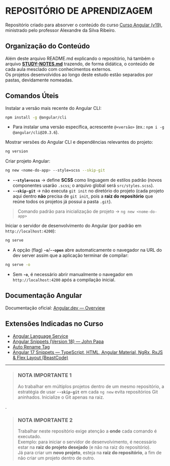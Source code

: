 # REPOSITÓRIO DE APRENDIZAGEM

Repositório criado para absorver o conteúdo do curso [Curso Angular (v19)](https://www.udemy.com/course/curso-angular-15/?couponCode=MT251020G3), ministrado pelo professor Alexandre da Silva Ribeiro.

## Organização do Conteúdo

Além deste arquivo README.md explicando o repositório, há também o arquivo [**STUDY-NOTES.md**](STUDY-NOTES.md) trazendo, de forma didática, o conteúdo de cada aula mesclado com conhecimentos externos.  
Os projetos desenvolvidos ao longo deste estudo estão separados por pastas, devidamente nomeadas.

## Comandos Úteis

Instalar a versão mais recente do Angular CLI:

```bash
npm install -g @angular/cli
```

- Para instalar uma versão específica, acrescente `@<versão>` (ex.: `npm i -g @angular/cli@20.3.6`).

Mostrar versões do Angular CLI e dependências relevantes do projeto:

```bash
ng version
```

Criar projeto Angular:

```bash
ng new <nome-do-app> --style=scss --skip-git
```

- **`--style=scss`** → define **SCSS** como linguagem de estilos padrão (novos componentes usarão `.scss`; o arquivo global será `src/styles.scss`).
- **`--skip-git`** → não executa `git init` no diretório do projeto (cada projeto aqui dentro **não** precisa de `git init`, pois a **raiz do repositório** que reúne todos os projetos já possui a pasta `.git`).

> Comando padrão para inicialização de projeto → `ng new <nome-do-app>`

Iniciar o servidor de desenvolvimento do Angular (por padrão em `http://localhost:4200`):

```bash
ng serve
```

- A opção (flag) **`-o`**/**`--open`** abre automaticamente o navegador na URL do dev server assim que a aplicação terminar de compilar:

```bash
ng serve -o
```

- Sem **`-o`**, é necessário abrir manualmente o navegador em `http://localhost:4200` após a compilação inicial.

## Documentação Angular

Documentação oficial: [Angular.dev — Overview](https://angular.dev/overview)

## Extensões Indicadas no Curso

- [Angular Language Service](https://marketplace.visualstudio.com/items?itemName=Angular.ng-template)
- [Angular Snippets (Version 18) — John Papa](https://marketplace.visualstudio.com/items?itemName=johnpapa.Angular2)
- [Auto Rename Tag](https://marketplace.visualstudio.com/items?itemName=formulahendry.auto-rename-tag)
- [Angular 17 Snippets — TypeScript, HTML, Angular Material, NgRx, RxJS & Flex Layout (BeastCode)](https://marketplace.visualstudio.com/items?itemName=Mikael.Angular-BeastCode)

---

> ### NOTA IMPORTANTE 1
>
> Ao trabalhar em múltiplos projetos dentro de um mesmo repositório, a estratégia de usar **`--skip-git`** em cada `ng new` evita repositórios Git aninhados. Inicialize o Git apenas na raiz.

.

> ### NOTA IMPORTANTE 2
>
> Trabalhar neste repositório exige atenção a **onde** cada comando é executado.  
> Exemplo: para iniciar o servidor de desenvolvimento, é necessário estar na **raiz do projeto desejado** (e não na raiz do repositório).  
> Já para criar um **novo projeto**, esteja na **raiz do repositório**, a fim de não criar um projeto dentro de outro.
